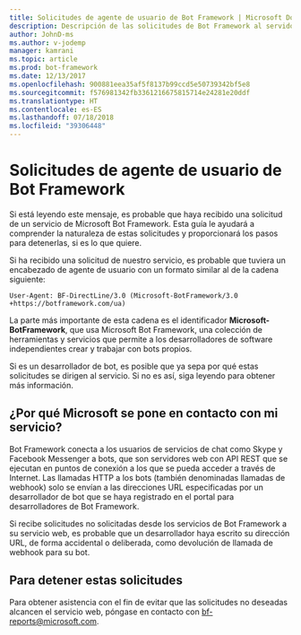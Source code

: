 ```yaml
---
title: Solicitudes de agente de usuario de Bot Framework | Microsoft Docs
description: Descripción de las solicitudes de Bot Framework al servidor web.
author: JohnD-ms
ms.author: v-jodemp
manager: kamrani
ms.topic: article
ms.prod: bot-framework
ms.date: 12/13/2017
ms.openlocfilehash: 900881eea35af5f8137b99ccd5e50739342bf5e8
ms.sourcegitcommit: f576981342fb3361216675815714e24281e20ddf
ms.translationtype: HT
ms.contentlocale: es-ES
ms.lasthandoff: 07/18/2018
ms.locfileid: "39306448"
---
```

# <a name="bot-framework-user-agent-requests"></a>Solicitudes de agente de usuario de Bot Framework

Si está leyendo este mensaje, es probable que haya recibido una solicitud de un servicio de Microsoft Bot Framework. Esta guía le ayudará a comprender la naturaleza de estas solicitudes y proporcionará los pasos para detenerlas, si es lo que quiere.

Si ha recibido una solicitud de nuestro servicio, es probable que tuviera un encabezado de agente de usuario con un formato similar al de la cadena siguiente:

```User-Agent: BF-DirectLine/3.0 (Microsoft-BotFramework/3.0 +https://botframework.com/ua)```

La parte más importante de esta cadena es el identificador **Microsoft-BotFramework**, que usa Microsoft Bot Framework, una colección de herramientas y servicios que permite a los desarrolladores de software independientes crear y trabajar con bots propios.

Si es un desarrollador de bot, es posible que ya sepa por qué estas solicitudes se dirigen al servicio. Si no es así, siga leyendo para obtener más información.

## <a name="why-is-microsoft-contacting-my-service"></a>¿Por qué Microsoft se pone en contacto con mi servicio?

Bot Framework conecta a los usuarios de servicios de chat como Skype y Facebook Messenger a bots, que son servidores web con API REST que se ejecutan en puntos de conexión a los que se pueda acceder a través de Internet. Las llamadas HTTP a los bots (también denominadas llamadas de webhook) solo se envían a las direcciones URL especificadas por un desarrollador de bot que se haya registrado en el portal para desarrolladores de Bot Framework.

Si recibe solicitudes no solicitadas desde los servicios de Bot Framework a su servicio web, es probable que un desarrollador haya escrito su dirección URL, de forma accidental o deliberada, como devolución de llamada de webhook para su bot.

## <a name="to-stop-these-requests"></a>Para detener estas solicitudes

Para obtener asistencia con el fin de evitar que las solicitudes no deseadas alcancen el servicio web, póngase en contacto con [bf-reports@microsoft.com](mailto://bf-reports@microsoft.com).
